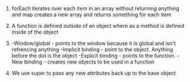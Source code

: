 1. forEach iterates over each item in an array without returning anything and map creates a new array and returns something for each item

2. A function is defined outside of an object where as a method is defined inside of the object


3. -Window/global - points to the window because it is global and isn't refrencing anything
  -Implicit binding - point to the object. Anything before the dot is the object
  -Explicit binding - points to the function.
  -New binding - creates new objects to be used in a function

  4. We use super to pass any new attributes back up to the base object